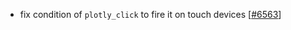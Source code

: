  - fix condition of `plotly_click` to fire it on touch devices [[#6563](https://github.com/plotly/plotly.js/pull/6563)]
